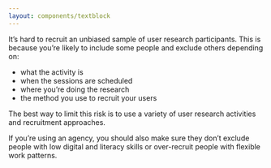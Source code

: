 ```yaml
---
layout: components/textblock
---
```


It’s hard to recruit an unbiased sample of user research participants. This is because you’re likely to include some people and exclude others depending on:
- what the activity is
- when the sessions are scheduled
- where you’re doing the research
- the method you use to recruit your users

The best way to limit this risk is to use a variety of user research activities and recruitment approaches.

If you’re using an agency, you should also make sure they don’t exclude people with low digital and literacy skills or over-recruit people with flexible work patterns.

